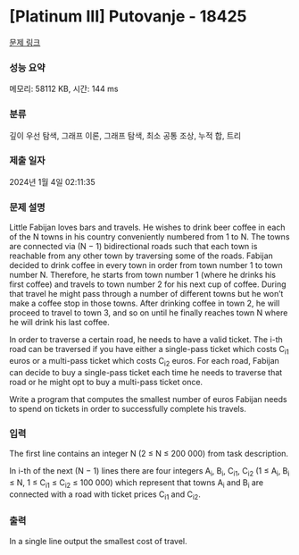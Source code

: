 # [Platinum III] Putovanje - 18425 

[문제 링크](https://www.acmicpc.net/problem/18425) 

### 성능 요약

메모리: 58112 KB, 시간: 144 ms

### 분류

깊이 우선 탐색, 그래프 이론, 그래프 탐색, 최소 공통 조상, 누적 합, 트리

### 제출 일자

2024년 1월 4일 02:11:35

### 문제 설명

<p>Little Fabijan loves bars and travels. He wishes to drink beer coffee in each of the N towns in his country conveniently numbered from 1 to N. The towns are connected via (N − 1) bidirectional roads such that each town is reachable from any other town by traversing some of the roads. Fabijan decided to drink coffee in every town in order from town number 1 to town number N. Therefore, he starts from town number 1 (where he drinks his first coffee) and travels to town number 2 for his next cup of coffee. During that travel he might pass through a number of different towns but he won’t make a coffee stop in those towns. After drinking coffee in town 2, he will proceed to travel to town 3, and so on until he finally reaches town N where he will drink his last coffee.</p>

<p>In order to traverse a certain road, he needs to have a valid ticket. The i-th road can be traversed if you have either a single-pass ticket which costs C<sub>i1</sub> euros or a multi-pass ticket which costs C<sub>i2</sub> euros. For each road, Fabijan can decide to buy a single-pass ticket each time he needs to traverse that road or he might opt to buy a multi-pass ticket once.</p>

<p>Write a program that computes the smallest number of euros Fabijan needs to spend on tickets in order to successfully complete his travels.</p>

### 입력 

 <p>The first line contains an integer N (2 ≤ N ≤ 200 000) from task description.</p>

<p>In i-th of the next (N − 1) lines there are four integers A<sub>i</sub>, B<sub>i</sub>, C<sub>i1</sub>, C<sub>i2</sub> (1 ≤ A<sub>i</sub>, B<sub>i</sub> ≤ N, 1 ≤ C<sub>i1</sub> ≤ C<sub>i2</sub> ≤ 100 000) which represent that towns A<sub>i</sub> and B<sub>i</sub> are connected with a road with ticket prices C<sub>i1</sub> and C<sub>i2</sub>.</p>

### 출력 

 <p>In a single line output the smallest cost of travel.</p>

